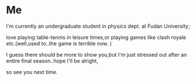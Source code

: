 # Me
I'm currently an undergraduate student in physics dept. at Fudan University;

love playing table-tennis in leisure times,or playing games like clash royale etc.(well,used to..the game is terrible now. )

I guess there should be more to show you,but I'm just stressed out after an entire final season..hope I'll be alright,

so see you next time.
